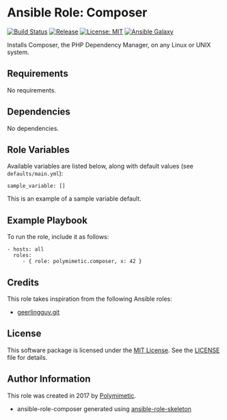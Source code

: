# Ansible Role: Composer

[![Build Status](https://img.shields.io/travis/polymimetic/ansible-role-composer.svg?style=flat-square)](https://travis-ci.org/polymimetic/ansible-role-composer)
[![Release](https://img.shields.io/github/tag/polymimetic/ansible-role-composer.svg?style=flat-square)](https://github.com/polymimetic/ansible-role-composer/releases)
[![License: MIT](https://img.shields.io/badge/license-MIT%20License-brightgreen.svg?style=flat-square)](https://opensource.org/licenses/MIT)
[![Ansible Galaxy](https://img.shields.io/badge/galaxy-polymimetic.composer-blue.svg?style=flat-square)](https://galaxy.ansible.com/polymimetic/composer/)

Installs Composer, the PHP Dependency Manager, on any Linux or UNIX system.

## Requirements

No requirements.

## Dependencies

No dependencies.

## Role Variables

Available variables are listed below, along with default values (see `defaults/main.yml`):

    sample_variable: []

This is an example of a sample variable default.

## Example Playbook

To run the role, include it as follows:

    - hosts: all
      roles:
         - { role: polymimetic.composer, x: 42 }

## Credits

This role takes inspiration from the following Ansible roles:

- [geerlingguy.git](https://github.com/geerlingguy/ansible-role-git)

## License

This software package is licensed under the [MIT License](https://opensource.org/licenses/MIT). See the [LICENSE](./LICENSE) file for details.

## Author Information

This role was created in 2017 by [Polymimetic](https://github.com/polymimetic).

* ansible-role-composer generated using [ansible-role-skeleton](https://github.com/polymimetic/ansible-role-skeleton)
